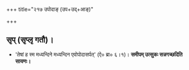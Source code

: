 +++
title="२१७ उपोदाङ् (उप+उद्+आङ्)"

+++

## सृप् (सृप्लृ गतौ)। 
- 'तेषां ह स्म मध्यन्दिने मध्यन्दिन एवोपोदासर्पत्' (ऐ० ब्रा० ६।१)। **समीपम् उत्सुकः सन्नगच्छदिति सायणः।**

